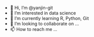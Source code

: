 - 👋 Hi, I’m @yanjin-git
- 👀 I’m interested in data science 
- 🌱 I’m currently learning R, Python, Git
- 💞️ I’m looking to collaborate on ...
- 📫 How to reach me ...

<!---
yanjin-git/yanjin-git is a ✨ special ✨ repository because its `README.md` (this file) appears on your GitHub profile.
You can click the Preview link to take a look at your changes.
--->
